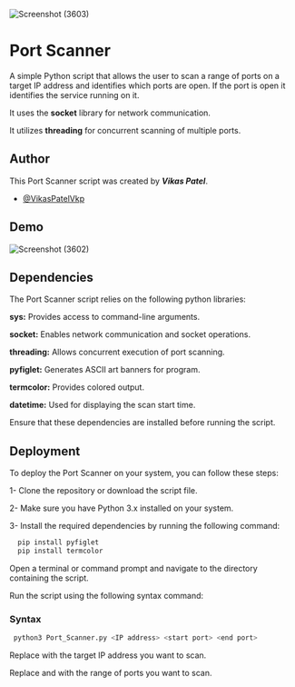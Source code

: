 ![Screenshot (3603)](https://github.com/VikasPatelVkp/Port_Scanner/assets/54985292/ed20f72a-cec7-4fd4-ac86-3b498657e005)


# Port Scanner 

A simple Python script that allows the user to scan a range of ports on a target IP address and identifies which ports are open. If the port is open it identifies the service running on it. 

It uses the **socket** library for network communication. 

It utilizes **threading** for concurrent scanning of multiple ports. 


## Author
This Port Scanner script was created by **_Vikas Patel_**.
- [@VikasPatelVkp](https://github.com/VikasPatelVkp)
## Demo
 ![Screenshot (3602)](https://github.com/VikasPatelVkp/Port_Scanner/assets/54985292/65e57cbf-dae0-49ef-85f0-5d48fe368bff)

## Dependencies

The Port Scanner script relies on the following python libraries:

**sys:** Provides access to command-line arguments.

**socket:** Enables network communication and socket operations.

**threading:** Allows concurrent execution of port scanning.

**pyfiglet:** Generates ASCII art banners for program.

**termcolor:** Provides colored output.

**datetime:** Used for displaying the scan start time.

Ensure that these dependencies are installed before running the script.

## Deployment

To deploy the Port Scanner on your system, you can follow these steps:

1- Clone the repository or download the script file.

2- Make sure you have Python 3.x installed on your system.

3- Install the required dependencies by running the following command:

```bash
  pip install pyfiglet 
  pip install termcolor
```
Open a terminal or command prompt and navigate to the directory containing the script.

Run the script using the following syntax command:


### Syntax
```bash
 python3 Port_Scanner.py <IP address> <start port> <end port>
```
Replace <IP address> with the target IP address you want to scan.
 
Replace <start port> and <end port> with the range of ports you want to scan.





